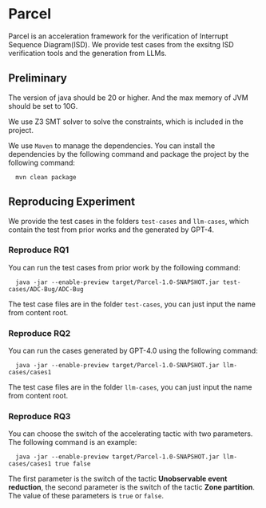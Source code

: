 # Parcel
Parcel is an acceleration framework for the verification of Interrupt Sequence Diagram(ISD). We provide test cases from the exsitng ISD verification tools and the generation from LLMs.

## Preliminary
The version of java should be 20 or higher. And the max memory of JVM should be set to 10G.

We use Z3 SMT solver to solve the constraints, which is included in the project.

We use `Maven` to manage the dependencies. You can install the dependencies by the following command and package the project by the following command:
```shell
  mvn clean package
```

## Reproducing Experiment
We provide the test cases in the folders `test-cases` and `llm-cases`, which contain the test from prior works and the generated by GPT-4. 
### Reproduce RQ1
You can run the test cases from prior work by the following command:
```shell
  java -jar --enable-preview target/Parcel-1.0-SNAPSHOT.jar test-cases/ADC-Bug/ADC-Bug
```
The test case files are in the folder `test-cases`, you can just input the name from content root.

### Reproduce RQ2
You can run the cases generated by GPT-4.0 using the following command:
```shell
  java -jar --enable-preview target/Parcel-1.0-SNAPSHOT.jar llm-cases/cases1
```
The test case files are in the folder `llm-cases`, you can just input the name from content root.

### Reproduce RQ3
You can choose the switch of the accelerating tactic with two parameters. The following command is an example:
```shell
  java -jar --enable-preview target/Parcel-1.0-SNAPSHOT.jar llm-cases/cases1 true false 
```
The first parameter is the switch of the tactic **Unobservable event reduction**, the second parameter is the switch of the tactic **Zone partition**. 
The value of these parameters is `true` or `false`.
